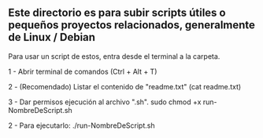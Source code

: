 Este directorio es para subir scripts útiles o pequeños proyectos relacionados, generalmente de Linux / Debian
---

Para usar un script de estos, entra desde el terminal a la carpeta.

1 - Abrir terminal de comandos (Ctrl + Alt + T)

2 - (Recomendado) Listar el contenido de "readme.txt" (cat readme.txt)

3 - Dar permisos ejecución al archivo ".sh".
sudo chmod +x run-NombreDeScript.sh

2 - Para ejecutarlo:
./run-NombreDeScript.sh
